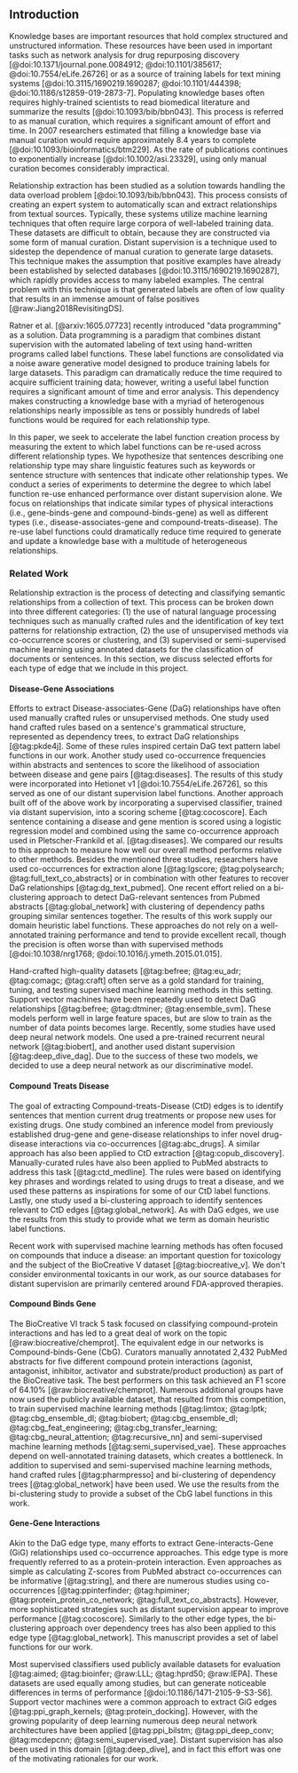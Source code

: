 ## Introduction

Knowledge bases are important resources that hold complex structured and unstructured information. 
These resources have been used in important tasks such as network analysis for drug repurposing discovery [@doi:10.1371/journal.pone.0084912; @doi:10.1101/385617; @doi:10.7554/eLife.26726] or as a source of training labels for text mining systems [@doi:10.3115/1690219.1690287; @doi:10.1101/444398; @doi:10.1186/s12859-019-2873-7]. 
Populating knowledge bases often requires highly-trained scientists to read biomedical literature and summarize the results [@doi:10.1093/bib/bbn043].
This process is referred to as manual curation, which requires a significant amount of effort and time.
In 2007 researchers estimated that filling a knowledge base via manual curation would require approximately 8.4 years to complete [@doi:10.1093/bioinformatics/btm229]. 
As the rate of publications continues to exponentially increase [@doi:10.1002/asi.23329], using only manual curation becomes considerably impractical.  

Relationship extraction has been studied as a solution towards handling the data overload problem [@doi:10.1093/bib/bbn043].
This process consists of creating an expert system to automatically scan and extract relationships from textual sources.
Typically, these systems utilize machine learning techniques that often require large corpora of well-labeled training data.
These datasets are difficult to obtain, because they are constructed via some form of manual curation.
Distant supervision is a technique used to sidestep the dependence of manual curation to generate large datasets.
This technique makes the assumption that positive examples have already been established by selected databases [@doi:10.3115/1690219.1690287], which rapidly provides access to many labeled examples.
The central problem with this technique is that generated labels are often of low quality that results in an immense amount of false positives [@raw:Jiang2018RevisitingDS].  

Ratner et al. [@arxiv:1605.07723] recently introduced "data programming" as a solution.
Data programming is a paradigm that combines distant supervision with the automated labeling of text using hand-written programs called label functions.
These label functions are consolidated via a noise aware generative model designed to produce training labels for large datasets.
This paradigm can dramatically reduce the time required to acquire sufficient training data; however, writing a useful label function requires a significant amount of time and error analysis.
This dependency makes constructing a knowledge base with a myriad of heterogenous relationships nearly impossible as tens or possibly hundreds of label functions would be required for each relationship type.  

In this paper, we seek to accelerate the label function creation process by measuring the extent to which label functions can be re-used across different relationship types.
We hypothesize that sentences describing one relationship type may share linguistic features such as keywords or sentence structure with sentences that indicate other relationship types.
We conduct a series of experiments to determine the degree to which label function re-use enhanced performance over distant supervision alone.
We focus on relationships that indicate similar types of physical interactions (i.e., gene-binds-gene and compound-binds-gene) as well as different types (i.e., disease-associates-gene and compound-treats-disease).
The re-use label functions could dramatically reduce time required to generate and update a knowledge base with a multitude of heterogeneous relationships.

### Related Work

Relationship extraction is the process of detecting and classifying semantic relationships from a collection of text.
This process can be broken down into three different categories: (1) the use of natural language processing techniques such as manually crafted rules and the identification of key text patterns for relationship extraction, (2) the use of unsupervised methods via co-occurrence scores or clustering, and (3) supervised or semi-supervised machine learning using annotated datasets for the classification of documents or sentences.
In this section, we discuss selected efforts for each type of edge that we include in this project.

#### Disease-Gene Associations 

Efforts to extract Disease-associates-Gene (DaG) relationships have often used manually crafted rules or unsupervised methods.
One study used hand crafted rules based on a sentence's grammatical structure, represented as dependency trees, to extract DaG relationships [@tag:pkde4j].
Some of these rules inspired certain DaG text pattern label functions in our work.
Another study used co-occurrence frequencies within abstracts and sentences to score the likelihood of association between disease and gene pairs [@tag:diseases].
The results of this study were incorporated into Hetionet v1 [@doi:10.7554/eLife.26726], so this served as one of our distant supervision label functions.
Another approach built off of the above work by incorporating a supervised classifier, trained via distant supervision, into a scoring scheme [@tag:cocoscore].
Each sentence containing a disease and gene mention is scored using a logistic regression model and combined using the same co-occurrence approach used in Pletscher-Frankild et al. [@tag:diseases].
We compared our results to this approach to measure how well our overall method performs relative to other methods.
Besides the mentioned three studies, researchers have used co-occurrences for extraction alone [@tag:lgscore; @tag:polysearch; @tag:full_text_co_abstracts] or in combination with other features to recover DaG relationships [@tag:dg_text_pubmed].
One recent effort relied on a bi-clustering approach to detect DaG-relevant sentences from Pubmed abstracts [@tag:global_network] with clustering of dependency paths grouping similar sentences together.
The results of this work supply our domain heuristic label functions.
These approaches do not rely on a well-annotated training performance and tend to provide excellent recall, though the precision is often worse than with supervised methods [@doi:10.1038/nrg1768; @doi:10.1016/j.ymeth.2015.01.015].

Hand-crafted high-quality datasets [@tag:befree; @tag:eu_adr; @tag:comagc; @tag:craft] often serve as a gold standard for training, tuning, and testing supervised machine learning methods in this setting.
Support vector machines have been repeatedly used to detect DaG relationships [@tag:befree; @tag:dtminer; @tag:ensemble_svm].
These models perform well in large feature spaces, but are slow to train as the number of data points becomes large.
Recently, some studies have used deep neural network models.
One used a pre-trained recurrent neural network [@tag:biobert], and another used distant supervision [@tag:deep_dive_dag].
Due to the success of these two models, we decided to use a deep neural network as our discriminative model.

#### Compound Treats Disease

The goal of extracting Compound-treats-Disease (CtD) edges is to identify sentences that mention current drug treatments or propose new uses for existing drugs.
One study combined an inference model from previously established drug-gene and gene-disease relationships to infer novel drug-disease interactions via co-occurrences [@tag:abc_drugs].
A similar approach has also been applied to CtD extraction [@tag:copub_discovery].
Manually-curated rules have also been applied to PubMed abstracts to address this task [@tag:ctd_medline].
The rules were based on identifying key phrases and wordings related to using drugs to treat a disease, and we used these patterns as inspirations for some of our CtD label functions. 
Lastly, one study used a  bi-clustering approach to identify sentences relevant to CtD edges [@tag:global_network].
As with DaG edges, we use the results from this study to provide what we term as domain heuristic label functions.

Recent work with supervised machine learning methods has often focused on compounds that induce a disease: an important question for toxicology and the subject of the BioCreative V dataset [@tag:biocreative_v].
We don't consider environmental toxicants in our work, as our source databases for distant supervision are primarily centered around FDA-approved therapies.

#### Compound Binds Gene

The BioCreative VI track 5 task focused on classifying compound-protein interactions and has led to a great deal of work on the topic [@raw:biocreative/chemprot].
The equivalent edge in our networks is Compound-binds-Gene (CbG).
Curators manually annotated 2,432 PubMed abstracts for five different compound protein interactions (agonist, antagonist, inhibitor, activator and substrate/product production) as part of the BioCreative task. 
The best performers on this task achieved an F1 score of 64.10% [@raw:biocreative/chemprot].
Numerous additional groups have now used the publicly available dataset, that resulted from this competition, to train supervised machine learning methods [@tag:limtox; @tag:lptk; @tag:cbg_ensemble_dl; @tag:biobert; @tag:cbg_ensemble_dl; @tag:cbg_feat_engineering; @tag:cbg_transfer_learning; @tag:cbg_neural_attention; @tag:recursive_nn] and semi-supervised machine learning methods [@tag:semi_supervised_vae].
These approaches depend on well-annotated training datasets, which creates a bottleneck.
In addition to supervised and semi-supervised machine learning methods, hand crafted rules [@tag:pharmpresso] and bi-clustering of dependency trees  [@tag:global_network] have been used.
We use the results from the bi-clustering study to provide a subset of the CbG label functions in this work.

#### Gene-Gene Interactions

Akin to the DaG edge type, many efforts to extract Gene-interacts-Gene (GiG) relationships used co-occurrence approaches.
This edge type is more frequently referred to as a protein-protein interaction.
Even approaches as simple as calculating Z-scores from PubMed abstract co-occurrences can be informative [@tag:string], and there are numerous studies using co-occurrences [@tag:ppinterfinder; @tag:hpiminer; @tag:protein_protein_co_network; @tag:full_text_co_abstracts].
However, more sophisticated strategies such as distant supervision appear to improve performance [@tag:cocoscore].
Similarly to the other edge types, the bi-clustering approach over dependency trees has also been applied to this edge type [@tag:global_network].
This manuscript provides a set of label functions for our work.

Most supervised classifiers used publicly available datasets for evaluation [@tag:aimed; @tag:bioinfer; @raw:LLL; @tag:hprd50; @raw:IEPA].
These datasets are used equally among studies, but can generate noticeable  differences in terms of performance [@doi:10.1186/1471-2105-9-S3-S6].
Support vector machines were a common approach to extract GiG edges [@tag:ppi_graph_kernels; @tag:protein_docking].
However, with the growing popularity of deep learning numerous deep neural network architectures have been applied [@tag:ppi_bilstm; @tag:ppi_deep_conv; @tag:mcdepcnn; @tag:semi_supervised_vae].
Distant supervision has also been used in this domain [@tag:deep_dive], and in fact this effort was one of the motivating rationales for our work.
